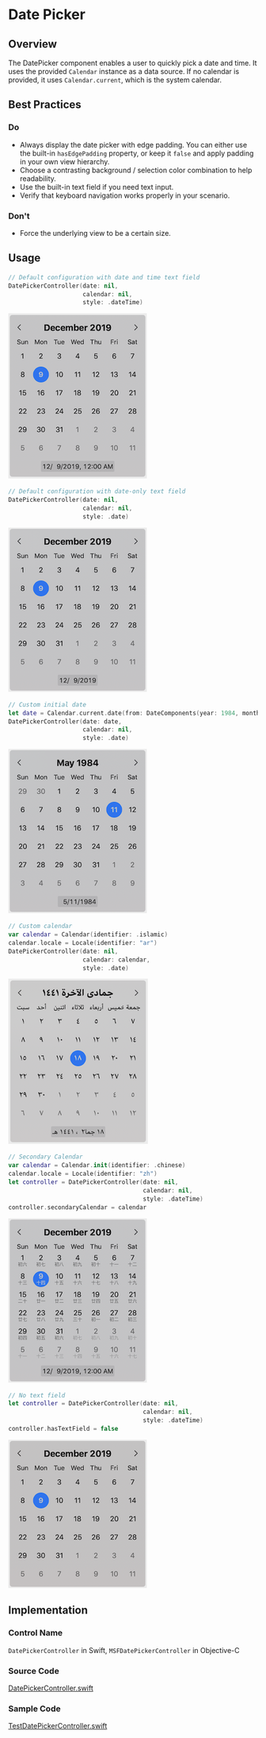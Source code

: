 # Date Picker

## Overview
The DatePicker component enables a user to quickly pick a date and time. It uses the provided `Calendar` instance as a data source. If no calendar is provided, it uses `Calendar.current`, which is the system calendar.

## Best Practices
### Do
- Always display the date picker with edge padding. You can either use the built-in `hasEdgePadding` property, or keep it `false` and apply padding in your own view hierarchy.
- Choose a contrasting background / selection color combination to help readability.
- Use the built-in text field if you need text input.
- Verify that keyboard navigation works properly in your scenario.

### Don't
- Force the underlying view to be a certain size.

## Usage
```Swift
// Default configuration with date and time text field
DatePickerController(date: nil, 
                     calendar: nil, 
                     style: .dateTime)
```
![DatePickerDefaultDateTime.png](.attachments/DatePickerDefaultDateTime.png)

```Swift
// Default configuration with date-only text field
DatePickerController(date: nil, 
                     calendar: nil, 
                     style: .date)
```
![DatePickerDefaultDateOnly.png](.attachments/DatePickerDefaultDateOnly.png)

```Swift
// Custom initial date
let date = Calendar.current.date(from: DateComponents(year: 1984, month: 5, day: 11))
DatePickerController(date: date, 
                     calendar: nil, 
                     style: .date)
```
![DatePickerCustomDate.png](.attachments/DatePickerCustomDate.png)

```Swift
// Custom calendar
var calendar = Calendar(identifier: .islamic)
calendar.locale = Locale(identifier: "ar")
DatePickerController(date: nil, 
                     calendar: calendar, 
                     style: .date)
```
![DatePickerIslamicCalendar.png](.attachments/DatePickerIslamicCalendar.png)

```Swift
// Secondary Calendar
var calendar = Calendar.init(identifier: .chinese)
calendar.locale = Locale(identifier: "zh")
let controller = DatePickerController(date: nil, 
                                      calendar: nil, 
                                      style: .dateTime)
controller.secondaryCalendar = calendar
```
![DatePickerSecondaryCalendar.png](.attachments/DatePickerSecondaryCalendar.png)

```Swift
// No text field
let controller = DatePickerController(date: nil, 
                                      calendar: nil, 
                                      style: .dateTime)
controller.hasTextField = false
```
![DatePickerNoTextField.png](.attachments/DatePickerNoTextField.png)


## Implementation
### Control Name
`DatePickerController` in Swift, `MSFDatePickerController` in Objective-C
### Source Code
[DatePickerController.swift](../../OfficeUIFabric/DatePicker/DatePickerController.swift)
### Sample Code
[TestDatePickerController.swift](../../OfficeUIFabricTestApp/TestDatePickerController.swift)